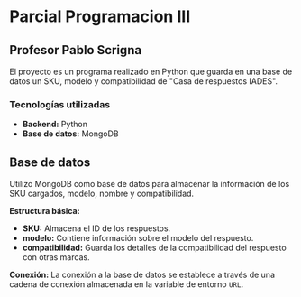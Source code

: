 # Parcial Programacion III 
## Profesor Pablo Scrigna

El proyecto es un programa realizado en Python que guarda en una base de datos un SKU, modelo y compatibilidad de "Casa de respuestos IADES".

### Tecnologías utilizadas
* **Backend:** Python
* **Base de datos:** MongoDB

## Base de datos 
Utilizo MongoDB como base de datos para almacenar la información de los SKU cargados, modelo, nombre y compatibilidad.

**Estructura básica:**

* **SKU:** Almacena el ID de los respuestos.
* **modelo:** Contiene información sobre el modelo del respuesto.
* **compatibilidad:** Guarda los detalles de la compatibilidad del respuesto con otras marcas.

**Conexión:**
La conexión a la base de datos se establece a través de una cadena de conexión almacenada en la variable de entorno `URL`. 
